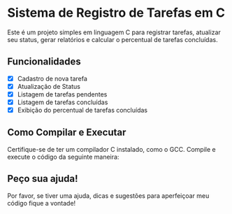 # Sistema de Registro de Tarefas em C

Este é um projeto simples em linguagem C para registrar tarefas, atualizar seu status, gerar relatórios e calcular o percentual de tarefas concluídas.

## Funcionalidades

- [x] Cadastro de nova tarefa
- [x] Atualização de Status
- [x] Listagem de tarefas pendentes
- [x] Listagem de tarefas concluídas
- [x] Exibição do percentual de tarefas concluídas

## Como Compilar e Executar

Certifique-se de ter um compilador C instalado, como o GCC. Compile e execute o código da seguinte maneira:

## Peço sua ajuda!

Por favor, se tiver uma ajuda, dicas e sugestões para aperfeiçoar meu código fique a vontade!


